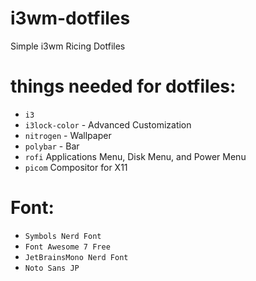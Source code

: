 # i3wm-dotfiles
Simple i3wm Ricing Dotfiles

# things needed for dotfiles:
- `i3`
- `i3lock-color` - Advanced Customization
- `nitrogen` - Wallpaper
- `polybar` - Bar
- `rofi` Applications Menu, Disk Menu, and Power Menu
- `picom` Compositor for X11

# Font:
- `Symbols Nerd Font`
- `Font Awesome 7 Free`
- `JetBrainsMono Nerd Font`
- `Noto Sans JP`
